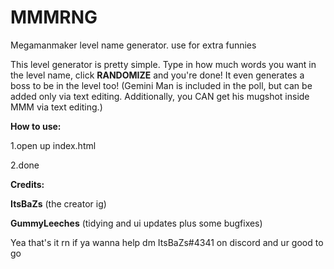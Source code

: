 # MMMRNG
Megamanmaker level name generator. use for extra funnies

This level generator is pretty simple. Type in how much words you want in the level name, click <strong>RANDOMIZE</strong> and you're done! It even generates a boss to be in the level too! (Gemini Man is included in the poll, but can be added only via text editing. Additionally, you CAN get his mugshot inside MMM via text editing.)

<strong>How to use:</strong>

1.open up index.html

2.done

<strong>Credits:</strong>

<strong>ItsBaZs</strong> (the creator ig)

<strong>GummyLeeches</strong> (tidying and ui updates plus some bugfixes)

Yea that's it rn if ya wanna help dm ItsBaZs#4341 on discord and ur good to go
